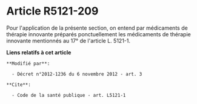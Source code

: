 # Article R5121-209

Pour l'application de la présente section, on entend par médicaments de thérapie innovante préparés ponctuellement les
médicaments de thérapie innovante mentionnés au 17° de l'article L. 5121-1.

**Liens relatifs à cet article**

	**Modifié par**:

	  - Décret n°2012-1236 du 6 novembre 2012 - art. 3

	**Cite**:

	  - Code de la santé publique - art. L5121-1
